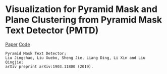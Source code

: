 # Visualization for Pyramid Mask and Plane Clustering from Pyramid Mask Text Detector (PMTD)

[Paper](https://arxiv.org/abs/1903.11800)
[Code](https://github.com/jjprincess/PMTD)

```
Pyramid Mask Text Detector;
Liu Jingchao, Liu Xuebo, Sheng Jie, Liang Ding, Li Xin and Liu Qingjie;
arXiv preprint arXiv:1903.11800 (2019).
```
